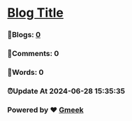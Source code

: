 # [Blog Title](https://RavenHogWarts.github.io/blog) 
### :page_facing_up:Blogs: [0](https://RavenHogWarts.github.io/blog/tag.html) 
### :speech_balloon:Comments: 0 
### :hibiscus:Words: 0 
### :alarm_clock:Update At 2024-06-28 15:35:35 
### Powered by :heart: [Gmeek](https://github.com/Meekdai/Gmeek)
